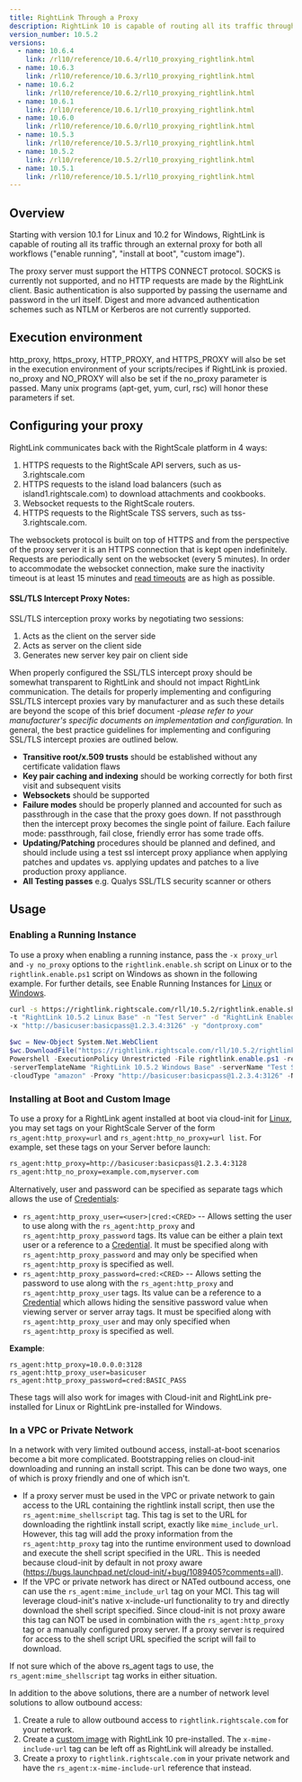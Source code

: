 ```yaml
---
title: RightLink Through a Proxy
description: RightLink 10 is capable of routing all its traffic through an external proxy for both all workflows ("enable running", "install at boot", "custom image").
version_number: 10.5.2
versions:
  - name: 10.6.4
    link: /rl10/reference/10.6.4/rl10_proxying_rightlink.html
  - name: 10.6.3
    link: /rl10/reference/10.6.3/rl10_proxying_rightlink.html
  - name: 10.6.2
    link: /rl10/reference/10.6.2/rl10_proxying_rightlink.html
  - name: 10.6.1
    link: /rl10/reference/10.6.1/rl10_proxying_rightlink.html
  - name: 10.6.0
    link: /rl10/reference/10.6.0/rl10_proxying_rightlink.html
  - name: 10.5.3
    link: /rl10/reference/10.5.3/rl10_proxying_rightlink.html
  - name: 10.5.2
    link: /rl10/reference/10.5.2/rl10_proxying_rightlink.html
  - name: 10.5.1
    link: /rl10/reference/10.5.1/rl10_proxying_rightlink.html
---
```


## Overview

Starting with version 10.1 for Linux and 10.2 for Windows, RightLink is capable of routing all its traffic through an
external proxy for both all workflows ("enable running", "install at boot", "custom image").

The proxy server must support the HTTPS CONNECT protocol. SOCKS is currently not
supported, and no HTTP requests are made by the RightLink client. Basic authentication
is also supported by passing the username and password in the url itself. Digest and
more advanced authentication schemes such as NTLM or Kerberos are not currently supported.

## Execution environment

http_proxy, https_proxy, HTTP_PROXY, and HTTPS_PROXY will also be set in the execution
environment of your scripts/recipes if RightLink is proxied. no_proxy and NO_PROXY will
also be set if the no_proxy parameter is passed. Many unix programs (apt-get, yum, curl,
rsc) will honor these parameters if set.

## Configuring your proxy

RightLink communicates back with the RightScale platform in 4 ways:
1. HTTPS requests to the RightScale API servers, such as us-3.rightscale.com
2. HTTPS requests to the island load balancers (such as island1.rightscale.com) to download attachments and cookbooks.
3. Websocket requests to the RightScale routers.
4. HTTPS requests to the RightScale TSS servers, such as tss-3.rightscale.com.

The websockets protocol is built on top of HTTPS and from the perspective of the
proxy server it is an HTTPS connection that is kept open indefinitely. Requests are
periodically sent on the websocket (every 5 minutes). In order to accommodate the
websocket connection, make sure the inactivity timeout is at least 15 minutes and
[read timeouts](http://www.squid-cache.org/Doc/config/read_timeout/) are as high as possible.

#### SSL/TLS Intercept Proxy Notes:

SSL/TLS interception proxy works by negotiating two sessions: 
1. Acts as the client on the server side 
2. Acts as server on the client side
3. Generates new server key pair on client side

When properly configured the SSL/TLS intercept proxy should be somewhat transparent to RightLink and should not impact RightLink communication.  The details for properly implementing and configuring SSL/TLS intercept proxies vary by manufacturer and as such these details are beyond the scope of this brief document _-please refer to your manufacturer's specific documents on implementation and configuration._  In general, the best practice guidelines for implementing and configuring SSL/TLS intercept proxies are outlined below.   

  - **Transitive root/x.509 trusts** should be established without any certificate validation flaws
  - **Key pair caching and indexing** should be working correctly for both first visit and subsequent visits
  - **Websockets** should be supported 
  - **Failure modes** should be properly planned and accounted for such as passthrough in the case that the proxy goes down.  If not passthrough then the intercept proxy becomes the single point of failure.  Each failure mode: passthrough, fail close, friendly error has some trade offs.
  - **Updating/Patching** procedures should be planned and defined, and should include using a test ssl intercept proxy appliance when applying patches and updates vs. applying updates and patches to a live production proxy appliance. 
  - **All Testing passes** e.g. Qualys SSL/TLS security scanner or others

## Usage

### Enabling a Running Instance

To use a proxy when enabling a running instance, pass the `-x proxy_url` and
`-y no_proxy` options to the `rightlink.enable.sh` script on Linux or to the `rightlink.enable.ps1`
script on Windows as shown in the following example. For further details, see Enable Running Instances
for [Linux](rl10_enable_running_instances.html) or [Windows](rl10_enable_running_instances_windows.html).

  ~~~ bash
  curl -s https://rightlink.rightscale.com/rll/10.5.2/rightlink.enable.sh | sudo bash -s -- -l -k "e22f8d37...456"
  -t "RightLink 10.5.2 Linux Base" -n "Test Server" -d "RightLink Enabled Test" -c "amazon"
  -x "http://basicuser:basicpass@1.2.3.4:3126" -y "dontproxy.com"
  ~~~

  ~~~ powershell
  $wc = New-Object System.Net.WebClient
  $wc.DownloadFile("https://rightlink.rightscale.com/rll/10.5.2/rightlink.enable.ps1", "$pwd\rightlink.enable.ps1")
  Powershell -ExecutionPolicy Unrestricted -File rightlink.enable.ps1 -refreshToken "e22f8d37...456"
  -serverTemplateName "RightLink 10.5.2 Windows Base" -serverName "Test Server" -deploymentName "RightLink Enabled Test"
  -cloudType "amazon" -Proxy "http://basicuser:basicpass@1.2.3.4:3126" -NoProxy "dontproxy.com"
  ~~~

### Installing at Boot and Custom Image

To use a proxy for a RightLink agent installed at boot via cloud-init for [Linux](rl10_install_at_boot.html), you may set tags on your RightScale Server of the form `rs_agent:http_proxy=url` and `rs_agent:http_no_proxy=url list`. For example, set these tags on your Server before launch:

  ~~~ bash
  rs_agent:http_proxy=http://basicuser:basicpass@1.2.3.4:3128
  rs_agent:http_no_proxy=example.com,myserver.com
  ~~~

Alternatively, user and password can be specified as separate tags which allows the use of [Credentials]:

* `rs_agent:http_proxy_user=<user>|cred:<CRED>` -- Allows setting the user to use along with the `rs_agent:http_proxy` and `rs_agent:http_proxy_password` tags. Its value can be either a plain text user or a reference to a [Credential]. It must be specified along with `rs_agent:http_proxy_password` and may only be specified when `rs_agent:http_proxy` is specified as well.
* `rs_agent:http_proxy_password=cred:<CRED>` -- Allows setting the password to use along with the `rs_agent:http_proxy` and `rs_agent:http_proxy_user` tags. Its value can be a reference to a [Credential] which allows hiding the sensitive password value when viewing server or server array tags. It must be specified along with `rs_agent:http_proxy_user` and may only specified when `rs_agent:http_proxy` is specified as well.

**Example**:

~~~
rs_agent:http_proxy=10.0.0.0:3128
rs_agent:http_proxy_user=basicuser
rs_agent:http_proxy_password=cred:BASIC_PASS
~~~

These tags will also work for images with Cloud-init and RightLink pre-installed for Linux or RightLink pre-installed for Windows.

[Credentials]: /cm/dashboard/design/credentials/
[Credential]: /cm/dashboard/design/credentials/

### In a VPC or Private Network

In a network with very limited outbound access, install-at-boot scenarios become a bit more complicated. Bootstrapping relies on cloud-init downloading and running an install script. This can be done two ways, one of which is proxy friendly and one of which isn't. 
* If a proxy server must be used in the VPC or private network to gain access to the URL containing the rightlink install script, then use the `rs_agent:mime_shellscript` tag. This tag is set to the URL for downloading the rightlink install script, exactly like `mime_include_url`. However, this tag will add the proxy information from the `rs_agent:http_proxy` tag into the runtime environment used to download and execute the shell script specified in the URL. This is needed because cloud-init by default in not proxy aware (https://bugs.launchpad.net/cloud-init/+bug/1089405?comments=all). 
* If the VPC or private network has direct or NATed outbound access, one can use the `rs_agent:mime_include_url` tag on your MCI. This tag will leverage cloud-init's native x-include-url functionality to try and directly download the shell script specified. Since cloud-init is not proxy aware this tag can NOT be used in combination with the `rs_agent:http_proxy` tag or a manually configured proxy server. If a proxy server is required for access to the shell script URL specified the script will fail to download.

If not sure which of the above rs_agent tags to use, the `rs_agent:mime_shellscript` tag works in either situation.


In addition to the above solutions, there are a number of network level solutions to allow outbound access:
1. Create a rule to allow outbound access to `rightlink.rightscale.com` for your network.
2. Create a [custom image](rl10_install.html) with RightLink 10 pre-installed. The `x-mime-include-url` tag can be left off as RightLink will already be installed.
3. Create a proxy to `rightlink.rightscale.com` in your private network and have the `rs_agent:x-mime-include-url` reference that instead.

